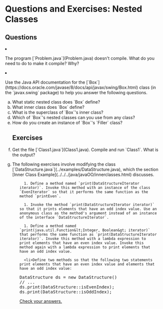 
# Questions and Exercises: Nested Classes

## Questions

<li>
<p>The program 
[`Problem.java`](Problem.java) doesn't compile. What do you need to do to make it compile? Why?</p>
</li>
<li>
<p>Use the Java API documentation for the 
[`Box`](https://docs.oracle.com/javase/8/docs/api/javax/swing/Box.html) class (in the `javax.swing` package) to help you answer the following questions.</p>
<ol type="a">
<li>
What static nested class does `Box` define?
</li>
<li>
What inner class does `Box` define?
</li>
<li>
What is the superclass of `Box`'s inner class?
</li>
<li>
Which of `Box`'s nested classes can you use from any class?
</li>
<li>
How do you create an instance of `Box`'s `Filler` class?
</li>

## Exercises

<li>
<p>Get the file 
[`Class1.java`](Class1.java). Compile and run `Class1`. What is the output?</p>
</li>
<li><p>The following exercises involve modifying the class
[`DataStructure.java`](../examples/DataStructure.java), which the section
[Inner Class Example](../../../java/javaOO/innerclasses.html) discusses.</p>
    <ol type="a">
    
      1. Define a method named `print(DataStructureIterator iterator)`. Invoke this method with an instance of the class `EvenIterator` so that it performs the same function as the method `printEven`.
      
      1. Invoke the method `print(DataStructureIterator iterator)` so that it prints elements that have an odd index value. Use an anonymous class as the method's argument instead of an instance of the interface `DataStructureIterator`.
      
      1. Define a method named `print(java.util.Function&lt;Integer, Boolean&gt; iterator)` that performs the same function as `print(DataStructureIterator iterator)`. Invoke this method with a lambda expression to print elements that have an even index value. Invoke this method again with a lambda expression to print elements that have an odd index value.
      
      <li>Define two methods so that the following two statements print elements that have an even index value and elements that have an odd index value:
<pre class="codeblock">DataStructure ds = new DataStructure()
// ...
ds.print(DataStructure::isEvenIndex);
ds.print(DataStructure::isOddIndex);</code></pre></li>

    

[Check your answers.](nested-answers.html)

